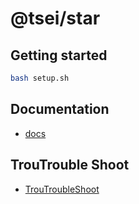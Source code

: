 # @tsei/star

## Getting started
```bash
bash setup.sh
```

## Documentation
- [docs](#TODO)

## TrouTrouble Shoot
- [TrouTroubleShoot](#TODO)